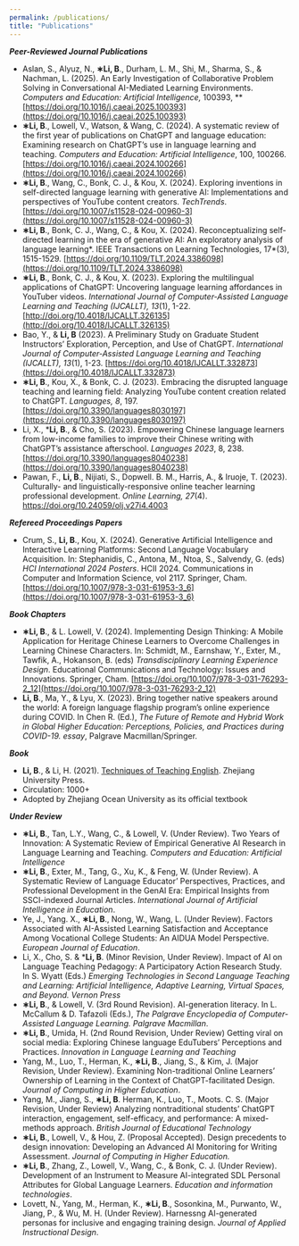 ```yaml
---
permalink: /publications/
title: "Publications"
---
```


***Peer-Reviewed Journal Publications***

- Aslan, S., Alyuz, N., **∗Li, B**., Durham, L. M., Shi, M., Sharma, S., & Nachman, L. (2025). An Early Investigation of Collaborative Problem Solving in Conversational AI-Mediated Learning Environments. *Computers and Education: Artificial Intelligence,* 100393, **[https://doi.org/10.1016/j.caeai.2025.100393](https://doi.org/10.1016/j.caeai.2025.100393)
- **∗Li, B**., Lowell, V., Watson, & Wang, C. (2024). A systematic review of the first year of publications on ChatGPT and language education: Examining research on ChatGPT’s use in language learning and teaching. *Computers and Education: Artificial Intelligence*, 100, 100266. [https://doi.org/10.1016/j.caeai.2024.100266](https://doi.org/10.1016/j.caeai.2024.100266)
- **∗Li, B**., Wang, C., Bonk, C. J., & Kou, X. (2024). Exploring inventions in self-directed language learning with generative AI: Implementations and perspectives of YouTube content creators. *TechTrends*. [https://doi.org/10.1007/s11528-024-00960-3](https://doi.org/10.1007/s11528-024-00960-3)
- **∗Li, B**., Bonk, C. J., Wang, C., & Kou, X. (2024). Reconceptualizing self-directed learning in the era of generative AI: An exploratory analysis of language learning*. IEEE Transactions on Learning Technologies, 17*(3), 1515-1529. [https://doi.org/10.1109/TLT.2024.3386098](https://doi.org/10.1109/TLT.2024.3386098)
- **∗Li, B**., Bonk, C. J., & Kou, X. (2023). Exploring the multilingual applications of ChatGPT: Uncovering language learning affordances in YouTuber videos. *International Journal of Computer-Assisted Language Learning and Teaching (IJCALLT), 13*(1), 1-22. [http://doi.org/10.4018/IJCALLT.326135](http://doi.org/10.4018/IJCALLT.326135)
- Bao, Y., & **Li, B** (2023). A Preliminary Study on Graduate Student Instructors’ Exploration, Perception, and Use of ChatGPT. *International Journal of Computer-Assisted Language Learning and Teaching (IJCALLT), 13*(1), 1-23. [https://doi.org/10.4018/IJCALLT.332873](https://doi.org/10.4018/IJCALLT.332873)
- **∗Li, B**., Kou, X., & Bonk, C. J. (2023). Embracing the disrupted language teaching and learning field: Analyzing YouTube content creation related to ChatGPT. *Languages, 8*, 197. [https://doi.org/10.3390/languages8030197](https://doi.org/10.3390/languages8030197)
- Li, X., ***Li, B**., & Cho, S. (2023). Empowering Chinese language learners from low-income families to improve their Chinese writing with ChatGPT’s assistance afterschool. *Languages 2023*, 8, 238. [https://doi.org/10.3390/languages8040238](https://doi.org/10.3390/languages8040238)
- Pawan, F., **Li, B**., Nijiati, S., Dopwell. B. M., Harris, A., & Iruoje, T. (2023). Culturally- and linguistically-responsive online teacher learning professional development. *Online Learning, 27*(4). https://doi.org/10.24059/olj.v27i4.4003

***Refereed Proceedings Papers***

- Crum, S., **Li, B**., Kou, X. (2024). Generative Artificial Intelligence and Interactive Learning Platforms: Second Language Vocabulary Acquisition. In: Stephanidis, C., Antona, M., Ntoa, S., Salvendy, G. (eds) *HCI International 2024 Posters*. HCII 2024. Communications in Computer and Information Science, vol 2117. Springer, Cham. [https://doi.org/10.1007/978-3-031-61953-3_6](https://doi.org/10.1007/978-3-031-61953-3_6)

***Book Chapters***

- **∗Li, B**., & L. Lowell, V. (2024). Implementing Design Thinking: A Mobile Application for Heritage Chinese Learners to Overcome Challenges in Learning Chinese Characters. In: Schmidt, M., Earnshaw, Y., Exter, M., Tawfik, A., Hokanson, B. (eds) *Transdisciplinary Learning Experience Design*. Educational Communications and Technology: Issues and Innovations. Springer, Cham. [https://doi.org/10.1007/978-3-031-76293-2_12](https://doi.org/10.1007/978-3-031-76293-2_12)
- **Li, B**., Ma, Y., & Lyu, X. (2023). Bring together native speakers around the world: A foreign language flagship program’s online experience during COVID. In Chen R. (Ed.), *The Future of Remote and Hybrid Work in Global Higher Education: Perceptions, Policies, and Practices during COVID-19. essay*, Palgrave Macmillan/Springer.

***Book***

- **Li, B**., & Li, H. (2021). [Techniques of Teaching English](https://www.amazon.com/-/es/%E5%8C%BF%E5%90%8D/dp/7308199096). Zhejiang University Press.
- Circulation: 1000+
- Adopted by Zhejiang Ocean University as its official textbook

***Under Review***

- **∗Li, B**., Tan, L.Y., Wang, C., & Lowell, V. (Under Review). Two Years of Innovation: A Systematic Review of Empirical Generative AI Research in Language Learning and Teaching. *Computers and Education: Artificial Intelligence*
- **∗Li, B**., Exter, M., Tang, G., Xu, K., & Feng, W. (Under Review). A Systematic Review of Language Educator’ Perspectives, Practices, and Professional Development in the GenAI Era: Empirical Insights from SSCI-indexed Journal Articles. *International Journal of Artificial Intelligence in Education*.
- Ye, J., Yang. X., **∗Li, B**., Nong, W., Wang, L. (Under Review). Factors Associated with AI-Assisted Learning Satisfaction and Acceptance Among Vocational College Students: An AIDUA Model Perspective. *European Journal of Education*.
- Li, X., Cho, S. & ***Li, B**. (Minor Revision, Under Review). Impact of AI on Language Teaching Pedagogy: A Participatory Action Research Study. In S. Wyatt (Eds.) *Emerging Technologies in Second Language Teaching and Learning: Artificial Intelligence, Adaptive Learning, Virtual Spaces, and Beyond. Vernon Press*
- **∗Li, B**., & Lowell, V. (3rd Round Revision). AI-generation literacy. In L. McCallum & D. Tafazoli (Eds.), *The Palgrave Encyclopedia of Computer-Assisted Language Learning. Palgrave Macmillan*.
- **∗Li, B**., Umida, H. (2nd Round Revision, Under Review) Getting viral on social media: Exploring Chinese language EduTubers’ Perceptions and Practices. *Innovation in Language Learning and Teaching*
- Yang, M., Luo, T., Herman, K., **∗Li, B**., Jiang, S., & Kim, J. (Major Revision, Under Review). Examining Non-traditional Online Learners’ Ownership of Learning in the Context of ChatGPT-facilitated Design. *Journal of Computing in Higher Education*.
- Yang, M., Jiang, S., **∗Li, B**. Herman, K., Luo, T., Moots. C. S. (Major Revision, Under Review) Analyzing nontraditional students’ ChatGPT interaction, engagement, self-efficacy, and performance: A mixed-methods approach. *British Journal of Educational Technology*
- **∗Li, B**., Lowell, V., & Hou, Z. (Proposal Accepted). Design precedents to design innovation: Developing an Advanced AI Monitoring for Writing Assessment. *Journal of Computing in Higher Education.*
- **∗Li, B**., Zhang, Z., Lowell, V., Wang, C., & Bonk, C. J. (Under Review). Development of an Instrument to Measure AI-integrated SDL Personal Attributes for Global Language Learners. *Education and information technologies*.
- Lovett, N., Yang, M., Herman, K., **∗Li, B**., Sosonkina, M., Purwanto, W., Jiang, P., & Wu, M. H. (Under Review). Harnessng AI-generated personas for inclusive and engaging training design. *Journal of Applied Instructional Design*.
